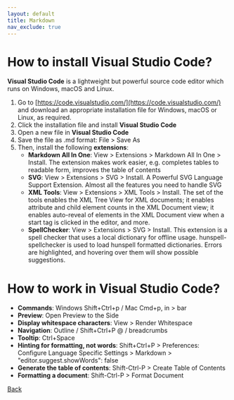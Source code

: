 ```yaml
---
layout: default
title: Markdown
nav_exclude: true
---
```


# How to install Visual Studio Code?

**Visual Studio Code** is a lightweight but powerful source code editor which runs on Windows, macOS and Linux.

1. Go to [https://code.visualstudio.com/](https://code.visualstudio.com/) and download an appropriate installation file for Windows, macOS or Linux, as required.
2. Click the installation file and install **Visual Studio Code**
3. Open a new file in **Visual Studio Code**
4. Save the file as .md format: File > Save As
5. Then, install the following **extensions**:  
   * **Markdown All In One**: View > Extensions > Markdown All In One > Install.  The extension makes work easier, e.g. completes tables to readable form, improves the table of contents
   * **SVG**: View > Extensions > SVG > Install. A Powerful SVG Language Support Extension. Almost all the features you need to handle SVG
   * **XML Tools**: View > Extensions > XML Tools > Install. The set of the tools enables the XML Tree View for XML documents; it enables attribute and child element counts in the XML Document view; it enables auto-reveal of elements in the XML Document view when a start tag is clicked in the editor, and more.
   * **SpellChecker**: View > Extensions > SVG > Install. This extension is a spell checker that uses a local dictionary for offline usage. hunspell-spellchecker is used to load hunspell formatted dictionaries. Errors are highlighted, and hovering over them will show possible suggestions.

# How to work in Visual Studio Code?
* **Commands**: Windows Shift+Ctrl+p / Mac Cmd+p, in > bar
* **Preview**: Open Preview to the Side
* **Display whitespace characters**: View > Render Whitespace
* **Navigation**: Outline / Shift+Ctrl+P @ / breadcrumbs
* **Tooltip**: Ctrl+Space
* **Hinting for formatting, not words**: Shift+Ctrl+P > Preferences: Configure Language Specific Settings > Markdown >
"editor.suggest.showWords": false
* **Generate the table of contents**: Shift-Ctrl-P > Create Table of Contents
* **Formatting a document**: Shift-Ctrl-P > Format Document

[Back](./visual_studio_code_and_md.md)
